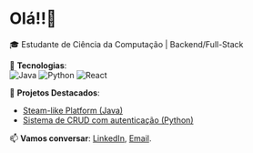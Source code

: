 # Olá!!👋  

🎓 Estudante de Ciência da Computação | Backend/Full-Stack  

🔧 **Tecnologias**:  
![Java](https://img.shields.io/badge/Java-ED8B00?style=flat&logo=java&logoColor=white)
![Python](https://img.shields.io/badge/Python-3776AB?style=flat&logo=python&logoColor=white)
![React](https://img.shields.io/badge/React-20232A?style=flat&logo=react&logoColor=61DAFB)  

🌟 **Projetos Destacados**:  
- [Steam-like Platform (Java)](https://github.com/FelipeUemura11/Projeto-Loja-de-Jogos)  
- [Sistema de CRUD com autenticação (Python)](https://github.com/SyphonFilter2003/Trabalho-da-Faculdade)  

📫 **Vamos conversar**: [LinkedIn](https://www.linkedin.com/in/jo%C3%A3o-ant%C3%B4nio-de-souza-055736365/), [Email](joaoantoniowb2003@gmail.com).  
